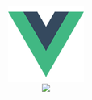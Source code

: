 <div align=center><img width="150" height="150" src="https://github.com/wucheng818/tstest/raw/master/src/assets/logo.png"/></div>
<div align=center><img src="https://api.travis-ci.org/wucheng818/tstest.svg?branch=master"></div>


